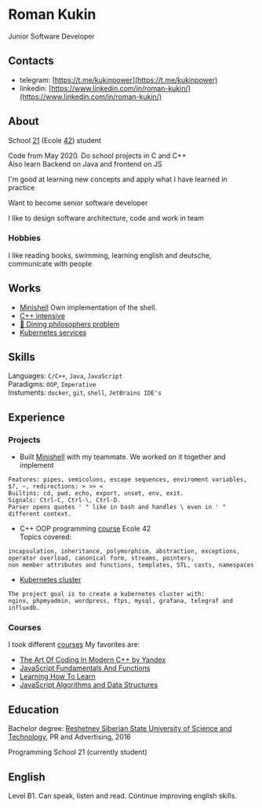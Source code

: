 # Roman Kukin
Junior Software Developer

## Contacts
* telegram: [https://t.me/kukinpower](https://t.me/kukinpower)
* linkedin: [https://www.linkedin.com/in/roman-kukin/](https://www.linkedin.com/in/roman-kukin/)

## About
School [21](https://21-school.ru/) (Ecole [42](https://42.fr/en/)) student  

Code from May 2020. Do school projects in C and C++  
Also learn Backend on Java and frontend on JS  

I'm good at learning new concepts and apply what I have learned in practice

Want to become senior software developer  

I like to design software architecture, code and work in team  

### Hobbies
I like reading books, swimming, learning english and deutsche, communicate with people

## Works
* [Minishell](https://github.com/kukinpower/minishell) Own implementation of the shell.
* [C++ intensive](https://github.com/kukinpower/cpp-21)
* [🍝 Dining philosophers problem](https://github.com/kukinpower/philosophers)
* [Kubernetes services](https://github.com/kukinpower/ft_services)

## Skills
Languages: `C/C++`, `Java`, `JavaScript`  
Paradigms: `OOP`, `Imperative`  
Instuments: `docker`, `git`, `shell`, `JetBrains IDE's`

## Experience


### Projects
* Built [Minishell](https://github.com/kukinpower/minishell) with my teammate. We worked on it together and implement  
```
Features: pipes, semicolons, escape sequences, enviroment variables, $?, ~, redirections: > >> < 
Builtins: cd, pwd, echo, export, unset, env, exit.
Signals: Ctrl-C, Ctrl-\, Ctrl-D.
Parser opens quotes ' " like in bash and handles \ even in ' " different context.
```

* C++ OOP programming [course](https://github.com/kukinpower/cpp-21) Ecole 42  
Topics covered:
```
incapsulation, inheritance, polymorphism, abstraction, exceptions, 
operator overload, canonical form, streams, pointers,  
non member attributes and functions, templates, STL, casts, namespaces
```

* [Kubernetes cluster](https://github.com/kukinpower/ft_services)
```
The project goal is to create a kubernetes cluster with: 
nginx, phpmyadmin, wordpress, ftps, mysql, grafana, telegraf and influxdb.
```

### Courses
I took different [courses](https://github.com/kukinpower/certificates)
My favorites are:
* [The Art Of Coding In Modern C++ by Yandex](https://coursera.org/share/758e3ea206b7bbe7213df9227e1faaab)
* [JavaScript Fundamentals And Functions](https://coursera.org/share/228db663af4c27117df1aa4d888c1622)
* [Learning How To Learn](https://coursera.org/share/71b1c43f6a11408f7c66d6b56fed2ce8)
* [JavaScript Algorithms and Data Structures](https://www.freecodecamp.org/certification/kukinpower/javascript-algorithms-and-data-structures)

## Education
Bachelor degree: [Reshetnev Siberian State University of Science and Technology](http://en.sibsau.ru/), PR and Advertising, 2016  

Programming School 21 (currently student)

## English
Level B1. Can speak, listen and read. Continue improving english skills.
